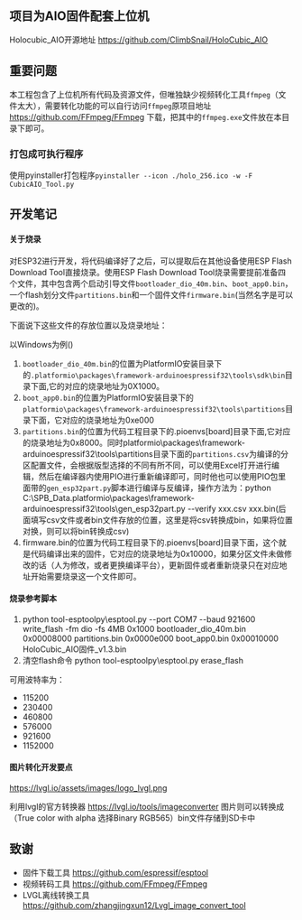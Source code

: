 ## 项目为AIO固件配套上位机
Holocubic_AIO开源地址 https://github.com/ClimbSnail/HoloCubic_AIO

## 重要问题
本工程包含了上位机所有代码及资源文件，但唯独缺少视频转化工具`ffmpeg`（文件太大），需要转化功能的可以自行访问`ffmpeg`原项目地址 https://github.com/FFmpeg/FFmpeg 下载，把其中的`ffmpeg.exe`文件放在本目录下即可。


### 打包成可执行程序
使用pyinstaller打包程序`pyinstaller --icon ./holo_256.ico -w -F CubicAIO_Tool.py`

## 开发笔记

#### 关于烧录
对ESP32进行开发，将代码编译好了之后，可以提取后在其他设备使用ESP Flash Download Tool直接烧录。使用ESP Flash Download Tool烧录需要提前准备四个文件，其中包含两个启动引导文件`bootloader_dio_40m.bin`、`boot_app0.bin`，一个flash划分文件`partitions.bin`和一个固件文件`firmware.bin`(当然名字是可以更改的)。

下面说下这些文件的存放位置以及烧录地址：

以Windows为例()
1. `bootloader_dio_40m.bin`的位置为PlatformIO安装目录下的`.platformio\packages\framework-arduinoespressif32\tools\sdk\bin`目录下面,它的对应的烧录地址为0X1000。
2. `boot_app0.bin`的位置为PlatformIO安装目录下的`platformio\packages\framework-arduinoespressif32\tools\partitions`目录下面，它对应的烧录地址为0xe000
3. `partitions.bin`的位置为代码工程目录下的.pioenvs\[board]目录下面,它对应的烧录地址为0x8000。同时platformio\packages\framework-arduinoespressif32\tools\partitions目录下面的`partitions.csv`为编译的分区配置文件，会根据版型选择的不同有所不同，可以使用Excel打开进行编辑，然后在编译器内使用PIO进行重新编译即可，同时他也可以使用PIO包里面带的`gen_esp32part.py`脚本进行编译与反编译，操作方法为：python C:\SPB_Data\.platformio\packages\framework-arduinoespressif32\tools\gen_esp32part.py --verify xxx.csv xxx.bin(后面填写csv文件或者bin文件存放的位置，这里是将csv转换成bin，如果将位置对换，则可以将bin转换成csv)
4. firmware.bin的位置为代码工程目录下的.pioenvs\[board]目录下面，这个就是代码编译出来的固件，它对应的烧录地址为0x10000，如果分区文件未做修改的话（人为修改，或者更换编译平台），更新固件或者重新烧录只在对应地址开始需要烧录这一个文件即可。

#### 烧录参考脚本
1. python tool-esptoolpy\esptool.py --port COM7 --baud 921600 write_flash -fm dio -fs 4MB 0x1000 bootloader_dio_40m.bin 0x00008000 partitions.bin 0x0000e000 boot_app0.bin 0x00010000 HoloCubic_AIO固件_v1.3.bin
2. 清空flash命令 python tool-esptoolpy\esptool.py erase_flash

可用波特率为：
* 115200
* 230400
* 460800
* 576000
* 921600
* 1152000


#### 图片转化开发要点
https://lvgl.io/assets/images/logo_lvgl.png

利用lvgl的官方转换器 https://lvgl.io/tools/imageconverter 图片则可以转换成（True color with alpha 选择Binary RGB565）bin文件存储到SD卡中

## 致谢
* 固件下载工具 https://github.com/espressif/esptool
* 视频转码工具 https://github.com/FFmpeg/FFmpeg
* LVGL离线转换工具 https://github.com/zhangjingxun12/Lvgl_image_convert_tool


